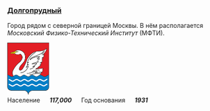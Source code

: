 <!--2021-11-14 01:37:09-->
### [Долгопрудный]()
Город рядом с северной границей Москвы.
В нём располагается *Московский Физико-Технический Институт* (МФТИ).

<img src="Dolgoprudny.png" width="96px"><br>
Население &emsp; ***117,000*** &emsp;
Год&nbsp;основания &emsp; ***1931***